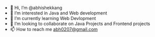 - 👋 Hi, I’m @abhishekkang
- 👀 I’m interested in Java and Web development 
- 🌱 I’m currently learning Web Devlopment 
- 💞️ I’m looking to collaborate on Java Projects and Frontend projects
- 📫 How to reach me abh0207@gmail.com

<!---
abhishekkang/abhishekkang is a ✨ special ✨ repository because its `README.md` (this file) appears on your GitHub profile.
You can click the Preview link to take a look at your changes.
--->
